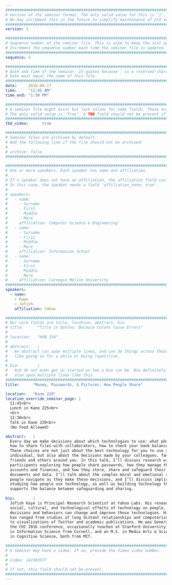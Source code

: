 ```yaml
---
################################################################################
# Version of the seminar format. The only valid value for this is '1'. 
# We may increment this in the future to simplify maintenance of old seminars.
################################################################################
version: 1

################################################################################
# Sequence number of the seminar file. This is used to keep the iCal up to date.
# Increment the sequence number each time the seminar file is updated.
################################################################################
sequence: 5

################################################################################
# Date and time of the seminar. In quotes because : is a reserved character.
# Date must equal the name of this file.
################################################################################
date:     2016-08-17
time:     "11:45 AM"
time_end: "1:30 PM"

################################################################################
# A seminar file might exist but lack values for some fields. These are 'TBD'. 
# The only valid value is 'True'. A TBD field should not be present if 'False'.
################################################################################
tbd_video:      true

################################################################################
# Seminar files are archived by default.
# Add the following line if the file should not be archived:
#
# archive: false
################################################################################

################################################################################
# One or more speakers. Each speaker has name and affiliation.
#
# If a speaker does not have an affiliation, the affiliation field can be removed.
# In this case, the speaker needs a field 'affiliation_none: true'.
#
# speakers:
#   - name: 
#     - Surname
#     - First
#     - Middle
#     - More
#     affiliation: Computer Science & Engineering 
#   - name: 
#     - Surname
#     - First
#     - Middle
#     - More
#     affiliation: Information School 
#   - name: 
#     - Surname
#     - First
#     - Middle
#     - More
#     affiliation: Carnegie Mellon University 
################################################################################
speakers:
  - name:
    - Kaye
    - Jofish
    affiliation: Yahoo

################################################################################
# Our core fields are title, location, abstract, bio.
# title:      "Title in Quotes: Because Colons Cause Errors"
# 
# location:   "HUB 334"
# 
# abstract:   |
#   An abstract can span multiple lines, and can do things across those lines,
#   like going on for a while or being repetitive.
# 
# bio:        |
#   And do not even get us started on how a bio can be. Bio definitely can
#   also span multiple lines like this.
################################################################################
title:      "Money, Passwords, & Pictures: How People Share"

location:   "Kane 220"
location_override_seminar_page: |
  11:45<br>
  Lunch in Kane 225<br>
  <br>
  12:30<br>
  Talk in Kane 220<br>
  (No Food Allowed)

abstract:   |
  Every day we make decisions about which technologies to use: what phone to buy, 
  how to share files with collaborators, how to check your bank balance. 
  These choices are not just about the best technology for you to use as an 
  individual, but also about the decisions made by your colleagues, family, 
  friends and others around you. In this talk, I’ll discuss research with over 180 
  participants exploring how people share passwords, how they manage their bank 
  accounts and finances, and how they store, share and safeguard their photos, 
  documents and data. I’ll talk about the complex moral and emotional decisions 
  people navigate as they make these decisions, and I’ll discuss implications for 
  studying how people use technology, as well as building technology that better 
  supports the balance between safeguarding and sharing.
  
bio:        |
  Jofish Kaye is Principal Research Scientist at Yahoo Labs. His research explores the 
  social, cultural, and technological effects of technology on people, and how people’s 
  decisions and behaviors can change and improve those technologies. His previous work 
  has ranged from studies of long distant relationships and computerized smell output 
  to visualizations of Twitter and academic publications. He was General Co-Chair of 
  the CHI 2016 conference, occasionally teaches at Stanford University, and has a Ph.D 
  in Information Science from Cornell, and an M.S. in Media Arts & Sciences and a B.S. 
  in Cognitive Science, both from MIT.

################################################################################
# A seminar may have a video. If so, provide the Vimeo video number.
#
# video: 142303577
#
# If not, this field should not be present 
################################################################################
---
```

